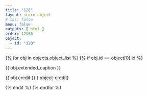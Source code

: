 ```yaml
---
title: "120"
layout: score-object
# toc: false
menu: false
outputs: [ html ]
order: 12560
object:
  - id: "120"
---
```


{% for obj in objects.object_list %}
{% if obj.id == object[0].id %}

{{ obj.extended_caption }}

{{ obj.credit }} {.object-credit}

{% endif %}
{% endfor %}
